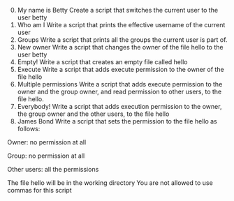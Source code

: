 0. My name is Betty  Create a script that switches the current user to the user betty
1. Who am I  Write a script that prints the effective username of the current user
2. Groups  Write a script that prints all the groups the current user is part of.
 3. New owner  Write a script that changes the owner of the file hello to the user betty
4. Empty!  Write a script that creates an empty file called hello
5. Execute  Write a script that adds execute permission to the owner of the file hello
 6. Multiple permissions  Write a script that adds execute permission to the owner and the group owner, and read permission to other users, to the file hello.
7. Everybody!  Write a script that adds execution permission to the owner, the group owner and the other users, to the file hello
8. James Bond  Write a script that sets the permission to the file hello as follows:



Owner: no permission at all

Group: no permission at all

Other users: all the permissions

The file hello will be in the working directory You are not allowed to use commas for this script
